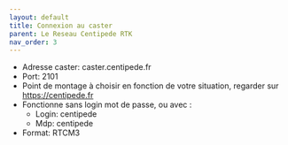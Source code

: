 ```yaml
---
layout: default
title: Connexion au caster 
parent: Le Reseau Centipede RTK
nav_order: 3
---
```


* Adresse caster: caster.centipede.fr
* Port: 2101
* Point de montage à choisir en fonction de votre situation, regarder sur https://centipede.fr
* Fonctionne sans login mot de passe, ou avec :
    * Login: centipede
    * Mdp: centipede
* Format: RTCM3
